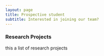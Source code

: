 ```yaml
---
layout: page
title: Prospective student
subtitle: Interested in joining our team?
---
```


### Research Projects

this a list of research projects
